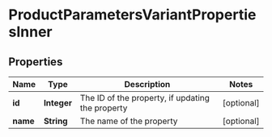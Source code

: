 

# ProductParametersVariantPropertiesInner


## Properties

| Name | Type | Description | Notes |
|------------ | ------------- | ------------- | -------------|
|**id** | **Integer** | The ID of the property, if updating the property |  [optional] |
|**name** | **String** | The name of the property |  [optional] |



